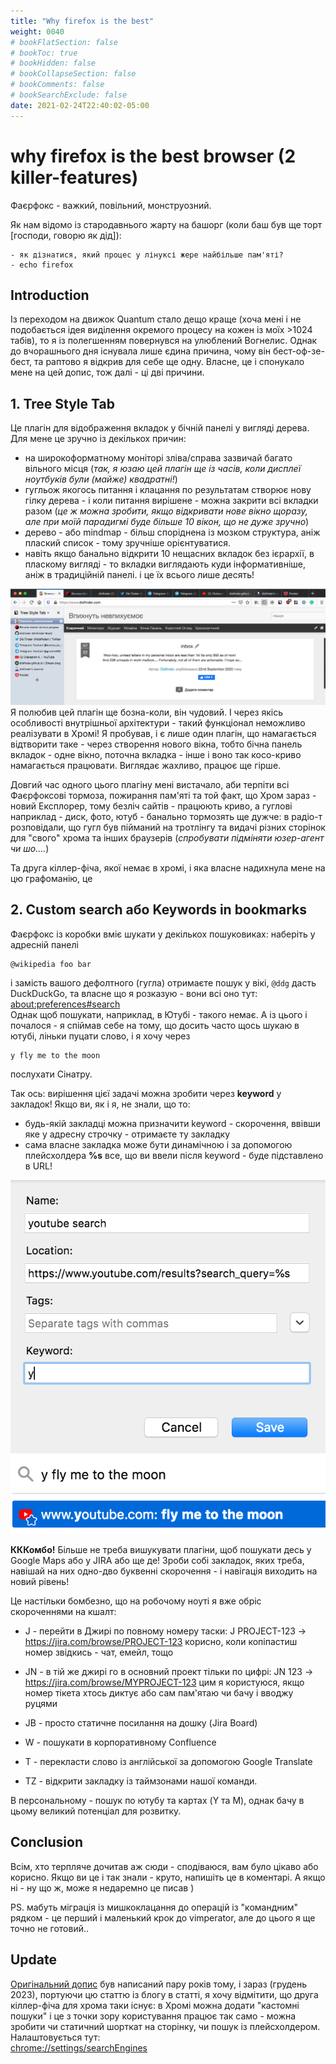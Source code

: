 ```yaml
---
title: "Why firefox is the best"
weight: 0040
# bookFlatSection: false
# bookToc: true
# bookHidden: false
# bookCollapseSection: false
# bookComments: false
# bookSearchExclude: false
date: 2021-02-24T22:40:02-05:00
---
```


# why firefox is the best browser (2 killer-features)

Фаєрфокс - важкий, повільний, монструозний.

Як нам відомо із стародавнього жарту на башорг (коли баш був ще торт [господи, говорю як дід]):

```text
- як дізнатися, який процес у лінуксі жере найбільше пам'яті?
- echo firefox
```

## Introduction

Із переходом на движок Quantum стало дещо краще (хоча мені і не подобається ідея виділення окремого процесу на кожен із моїх >1024 табів), то я із полегшенням повернувся на улюблений Вогнелис. Однак до вчорашнього дня існувала лише єдина причина, чому він бест-оф-зе-бест, та раптово я відкрив для себе ще одну. Власне, це і спонукало мене на цей допис, тож далі - ці дві причини.

## 1. Tree Style Tab

Це плагін для відображення вкладок у бічній панелі у вигляді дерева. Для мене це зручно із  декількох причин:

- на широкоформатному моніторі зліва/справа зазвичай багато вільного місця (_так, я юзаю цей плагін ще із часів, коли дисплеї ноутбуків були (майже) квадратні!_)
- гугльож якогось питання і клацання по результатам створює нову гілку дерева - і коли питання вирішене - можна закрити всі вкладки разом (_це ж можна зробити, якщо відкривати нове вікно щоразу, але при моїй парадигмі буде більше 10 вікон, що не дуже зручно_)
- дерево - або mindmap - більш споріднена із мозком структура, аніж плаский список - тому зручніше орієнтуватися.
- навіть якщо банально відкрити 10 нещасних вкладок без ієрархії, в пласкому вигляді - то вкладки виглядають куди інформативніше, аніж в традиційній панелі. і це їх всього лише десять!

![tree-style-tab](image-01.png)
Я полюбив цей плагін ще бозна-коли, він чудовий. І через якісь особливості внутрішньої архітектури - такий функціонал неможливо реалізувати в Хромі! Я пробував, і є лише один плагін, що намагається відтворити таке - через створення нового вікна, тобто бічна панель вкладок - одне вікно, поточна вкладка - інше і воно так косо-криво намагається працювати. Виглядає жахливо, працює ще гірше.

Довгий час одного цього плагіну мені вистачало, аби терпіти всі Фаєрфоксові тормоза, пожирання пам'яті та той факт, що Хром зараз - новий Експлорер, тому безліч сайтів - працюють криво, а гуглові  наприклад - диск, фото, ютуб -  банально тормозять ще дужче: в радіо-т розповідали, що гугл був пійманий на тротлінгу та видачі різних сторінок для "свого" хрома та інших браузерів (_спробувати підміняти юзер-агент чи шо...._)

Та друга кіллер-фіча, якої немає в хромі, і яка власне надихнула мене на цю графоманію, це

## 2. Custom search або Keywords in bookmarks

Фаєрфокс із коробки вміє шукати у декількох пошуковиках: наберіть у адресній панелі

```text
@wikipedia foo bar
```

і замість вашого дефолтного (гугла) отримаєте пошук у вікі, `@ddg` дасть DuckDuckGo, та власне що я розказую - вони всі оно тут: [about:preferences#search](about:preferences#search)  
Однак щоб пошукати, наприклад, в Ютубі - такого немає. А із цього і почалося - я спіймав себе на тому, що досить часто щось шукаю в ютубі, ліньки пуцати слово, і я хочу через 

```text
y fly me to the moon
```

послухати Сінатру.

Так ось: вирішення цієї задачі можна зробити через **keyword** у закладок! Якщо ви, як і я, не знали, що то:

- будь-якій закладці можна призначити keyword - скорочення, ввівши яке у адресну строчку - отримаєте ту закладку
- сама власне закладка може бути динамічною і за допомогою плейсхолдера **%s** все, що ви ввели після keyword - буде підставлено в URL!

![configure bookmark](image-02.png)
![youtube](image-03.png)

**КККомбо!** Більше не треба вишукувати плагіни, щоб пошукати десь у Google Maps або у JIRA або ще де! Зроби собі закладок, яких треба, навішай на них одно-дво буквенні скорочення - і навігація виходить на новий рівень! 

Це настільки бомбезно, що на робочому ноуті я вже обріс скороченнями на кшалт:

- J    - перейти в Джирі по повному номеру таски:
      J PROJECT-123 -> https://jira.com/browse/PROJECT-123
  корисно, коли копіпастиш номер звідкись - чат, емейл, тощо

- JN - в тій же джирі го в основний проект тільки по цифрі:
       JN 123   ->  https://jira.com/browse/MYPROJECT-123
   цим я користуюся, якщо номер тікета хтось диктує або сам пам'ятаю чи бачу і вводжу руцями

- JB - просто статичне посилання на дошку (Jira Board)

- W - пошукати в корпоративному Confluence

- T - перекласти слово із англійської за допомогою Google Translate

- TZ - відкрити закладку із таймзонами нашої команди.

В персональному - пошук по ютубу та картах (Y та M), однак бачу в цьому великий потенціал для розвитку.

## Conclusion

Всім, хто терпляче дочитав аж сюди - сподіваюся, вам було цікаво або корисно. Якщо ви це і так знали - круто, напишіть це в коментарі. А якщо ні - ну що ж, може я недаремно це писав )

PS. мабуть міграція із мишкоклацання до операцій із "командним" рядком - це перший і маленький крок до vimperator, але до цього я ще точно не готовий..

## Update

[Оригінальний допис](http://blog.disfinder.com/2021/02/why-firefox-is-best-browser-2-killer.html) був написаний пару років тому, і зараз (грудень 2023), портуючи цю статтю із блогу в статті, я хочу відмітити, що друга кіллер-фіча для хрома таки існує: в Хромі можна додати "кастомні пошуки" і це з точки зору користування працює так само - можна зробити чи статичний шорткат на сторінку, чи пошук із плейсхолдером. Налаштовується тут:  
[chrome://settings/searchEngines](chrome://settings/searchEngines)
